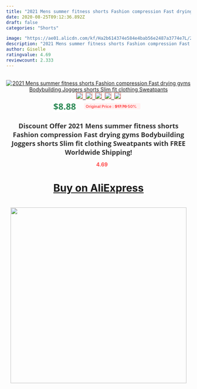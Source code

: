 ```yaml
---
title: "2021 Mens summer fitness shorts Fashion compression Fast drying gyms Bodybuilding Joggers shorts Slim fit clothing Sweatpants"
date: 2020-08-25T09:12:36.892Z
draft: false
categories: "Shorts"

image: "https://ae01.alicdn.com/kf/Ha2b614374e584e4bab56e2487a3774e7L/2021-Mens-summer-fitness-shorts-Fashion-compression-Fast-drying-gyms-Bodybuilding-Joggers-shorts-Slim-fit-clothing.jpg"
description: "2021 Mens summer fitness shorts Fashion compression Fast drying gyms Bodybuilding Joggers shorts Slim fit clothing Sweatpants"
author: Giselle
ratingvalue: 4.69
reviewcount: 2.333
---
```

<br>
<div style="text-align: center;">
<a href="https://s.click.aliexpress.com/e/_A9I70D" target="_blank" rel="nofollow noopener noreferrer"><img alt="2021 Mens summer fitness shorts Fashion compression Fast drying gyms Bodybuilding Joggers shorts Slim fit clothing Sweatpants" class="magnifier-image" src="https://ae01.alicdn.com/kf/Ha2b614374e584e4bab56e2487a3774e7L/2021-Mens-summer-fitness-shorts-Fashion-compression-Fast-drying-gyms-Bodybuilding-Joggers-shorts-Slim-fit-clothing.jpg_640x640.jpg">
<br>
<img style="border:1px solid salmon" src="https://ae01.alicdn.com/kf/Ha2b614374e584e4bab56e2487a3774e7L/2021-Mens-summer-fitness-shorts-Fashion-compression-Fast-drying-gyms-Bodybuilding-Joggers-shorts-Slim-fit-clothing.jpg_120x120.jpg">&nbsp;&nbsp;<img style="border:1px solid salmon" src="https://ae01.alicdn.com/kf/H0a6396dba6794915b4ec24d4a6915ceeJ/2021-Mens-summer-fitness-shorts-Fashion-compression-Fast-drying-gyms-Bodybuilding-Joggers-shorts-Slim-fit-clothing.jpg_120x120.jpg">&nbsp;&nbsp;<img style="border:1px solid salmon" src="https://ae01.alicdn.com/kf/H8e4e24b428364323808d353dfcda3fcei/2021-Mens-summer-fitness-shorts-Fashion-compression-Fast-drying-gyms-Bodybuilding-Joggers-shorts-Slim-fit-clothing.jpg_120x120.jpg">&nbsp;&nbsp;<img style="border:1px solid salmon" src="https://ae01.alicdn.com/kf/H35a2e7d45e9f44c99b2edba7c852deaex/2021-Mens-summer-fitness-shorts-Fashion-compression-Fast-drying-gyms-Bodybuilding-Joggers-shorts-Slim-fit-clothing.jpg_120x120.jpg">&nbsp;&nbsp;<img style="border:1px solid salmon" src="https://ae01.alicdn.com/kf/H9fefd344c9694105b039a870e90380c8E/2021-Mens-summer-fitness-shorts-Fashion-compression-Fast-drying-gyms-Bodybuilding-Joggers-shorts-Slim-fit-clothing.jpg_120x120.jpg"></a></div><br0>
<div style="text-align: center;"><span style="background-color: white; border: 0px; box-sizing: border-box; color: seagreen; display: inline-block; font-family: &quot;open sans&quot; , &quot;arial&quot; , &quot;helvetica&quot; , sans-serif , &quot;heiti&quot;; font-size: 24px; font-stretch: inherit; font-weight: 700; line-height: inherit; margin: 0px 10px 0px 0px; padding: 0px; vertical-align: middle;">$8.88 </span>
<span style="background: rgb(255 , 241 , 241); border-radius: 3px; border: 0px; box-sizing: border-box; color: #ff4747; display: inline-block; font-family: inherit; font-size: 12px; font-stretch: inherit; font-style: inherit; font-variant: inherit; font-weight: 600; line-height: inherit; margin: 0px; padding: 2px 5px; transform: scale(0.9); vertical-align: middle;">Original Price : <b style="text-decoration: line-through;">$17.76 </b> 50%&nbsp;&nbsp;</span></div>
<h1 style="color: #333333; display: inline-block; font-family: &quot;open sans&quot; , &quot;arial&quot; , &quot;helvetica&quot; , sans-serif , &quot;heiti&quot;; font-size: 18px; font-stretch: inherit; font-weight: 700; text-align: center;">Discount Offer 2021 Mens summer fitness shorts Fashion compression Fast drying gyms Bodybuilding Joggers shorts Slim fit clothing Sweatpants with FREE Worldwide Shipping!</h1>
<div style="color: #ff4747; text-align: center;">
<img src="https://4.bp.blogspot.com/-M0ZcTcb-5uY/XleCXlxnR4I/AAAAAAAAAEc/OrjgMkXV1oMQFaCRZj5HQwOCBcu3w1FegCPcBGAYYCw/s1600/star.png" style="height: 15px;">&nbsp;<b>4.69</b></div>
<div class="button_cont" align="center"><a class="buynow_a" href="https://s.click.aliexpress.com/e/_A9I70D" target="_blank" rel="nofollow noopener noreferrer"><H1>Buy on AliExpress</H1></a></div><br>
<div class="separator" style="clear: both; text-align: center;">
<img src="https://lh3.googleusercontent.com/-pTy5HemUv9M/XlePHvY0dAI/AAAAAAAAAE4/0nX5iRUoIWY8eMW9Dpxeirr157OZliDIgCLcBGAsYHQ/s1600/badge.gif" width="480">
</div>
